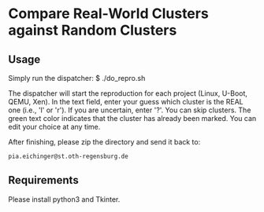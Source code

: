 Compare Real-World Clusters against Random Clusters
===================================================

Usage
-----
Simply run the dispatcher:
$ ./do\_repro.sh

The dispatcher will start the reproduction for each project (Linux, U-Boot,
QEMU, Xen). In the text field, enter your guess which cluster is the REAL one
(i.e., 'l' or 'r'). If you are uncertain, enter '?'. You can skip clusters. The
green text color indicates that the cluster has already been marked. You can
edit your choice at any time.

After finishing, please zip the directory and send it back to:

    pia.eichinger@st.oth-regensburg.de

Requirements
------------

Please install python3 and Tkinter.
